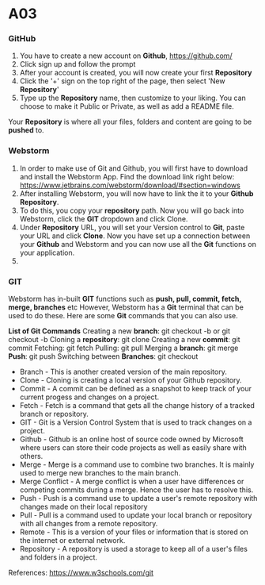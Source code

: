 # A03

### **GitHub**

1. You have to create a new account on **Github**, https://github.com/
2. Click sign up and follow the prompt
3. After your account is created, you will now create your first **Repository**
4. Click the '+' sign on the top right of the page, then select 'New **Repository**'
5. Type up the **Repository** name, then customize to your liking. You can choose to make it Public or Private, as well as add a README file.

Your **Repository** is where all your files, folders and content are going to be **pushed** to.

### Webstorm

1. In order to make use of Git and Github, you will first have to download and install the Webstorm App. Find the download link right below:
https://www.jetbrains.com/webstorm/download/#section=windows
2. After installing Webstorm, you will now have to link the it to your **Github** **Repository**.
3. To do this, you copy your **repository** path. Now you will go back into Webstorm, click the **GIT** dropdown and click Clone.
4. Under **Repository** URL, you will set your Version control to **Git**, paste your URL and click **Clone**. Now you have set up a connection between your **Github** and Webstorm and you can now use all the **Git** functions on your application.
5. 

### **GIT**

Webstorm has in-built **GIT** functions such as **push, pull, commit, fetch, merge, branches** etc
However, Webstorm has a **Git** terminal that can be used to do these. Here are some **Git** commands that you can also use.

**List of Git Commands**
Creating a new **branch**: git checkout -b <branch-name> or git checkout -b <branch-name>
Cloning a **repository**: git clone
Creating a new **commit**: git commit
Fetching: git fetch
Pulling: git pull
Merging a **branch**: git merge
**Push**: git push
Switching between **Branches**: git checkout

- Branch - This is another created version of the main repository.
- Clone - Cloning is creating a local version of your Github repository.
- Commit - A commit can be defined as a snapshot to keep track of your current progess and changes on a project.
- Fetch - Fetch is a command that gets all the change history of a tracked branch or repository.
- GIT - Git is a Version Control System that is used to track changes on a project.
- Github - Github is an online host of source code owned by Microsoft where users can store their code projects as well as easily share with others.
- Merge - Merge is a command use to combine two branches. It is mainly used to merge new branches to the main branch.
- Merge Conflict - A merge conflict is when a user have differences or competing commits during a merge. Hence the user has to resolve this.
- Push - Push is a command use to update a user's remote repository with changes made on their local repository
- Pull - Pull is a command used to update your local branch or repository with all changes from a remote repository.
- Remote - This is a version of your files or information that is stored on the internet or external network.
- Repository - A repository is used a storage to keep all of a user's files and folders in a project.

References:
https://www.w3schools.com/git
